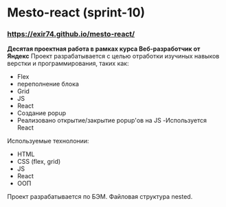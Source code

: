 # Mesto-react (sprint-10)
### https://exir74.github.io/mesto-react/

[//]: # (# https://exir74.github.io/mesto-react/)
**Десятая проектная работа в рамках курса Веб-разработчик от Яндекс**
Проект разрабатывается с целью отработки изучиных навыков верстки и программирования, таких как:

- Flex
- переполнение блока
- Grid
- JS
- React
- Создание popup
- Реализовано открытие/закрытие popup'ов на JS
-Используется React


Используемые технолонии:

- HTML
- CSS (flex, grid)
- JS
- React
- ООП

Проект разрабатывается по БЭМ.
Файловая структура nested.
